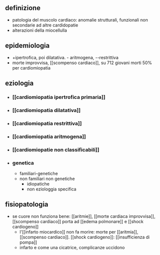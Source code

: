 ## definizione
- patologia del muscolo cardiaco: anomalie strutturali, funzionali non secondarie ad altre cardidopatie
- alterazioni della miocellulla

## epidemiologia
- +ipertrofica, poi dilatativa. - aritmogena, --restrittiva
- morte improvvisa, [[scompenso cardiaco]], su 712 giovani morti 50% per cardiomiopatia

## eziologia
- ### [[cardiomiopatia ipertrofica primaria]]
- ### [[cardiomiopatia dilatativa]]
- ### [[cardiomiopatia restrittiva]]
- ### [[cardiomiopatia aritmogena]]
- ### [[cardiomiopatie non classificabili]]
- ### genetica
	- familiari-genetiche
	- non familiari non genetiche
		- idiopatiche
		- non eziologgia specifica

##  fisiopatologia
- se cuore non funziona bene: [[aritmie]], [[morte cardiaca improvvisa]], [[scompenso cardiaco]] porta ad [[edema polmonare]] e [[shock cardiogeno]]
	- l'[[infarto miocardico]] non fa morire: morte per [[aritmia]], [[scompenso cardiaco]]. [[shock cardiogeno]]: [[insufficienza di pompa]]
	- infarto e come una cicatrice, complicanze uccidono